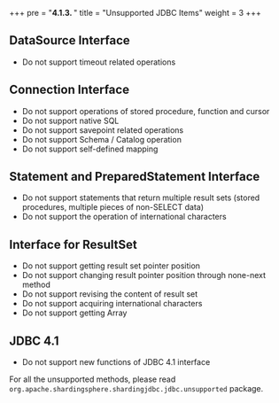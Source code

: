 +++
pre = "<b>4.1.3. </b>"
title = "Unsupported JDBC Items"
weight = 3
+++

## DataSource Interface

- Do not support timeout related operations

## Connection Interface

- Do not support operations of stored procedure, function and cursor
- Do not support native SQL
- Do not support savepoint related operations
- Do not support Schema / Catalog operation
- Do not support self-defined mapping

## Statement and PreparedStatement Interface

- Do not support statements that return multiple result sets (stored procedures, multiple pieces of non-SELECT data)
- Do not support the operation of international characters

## Interface for ResultSet

- Do not support getting result set pointer position
- Do not support changing result pointer position through none-next method
- Do not support revising the content of result set
- Do not support acquiring international characters
- Do not support getting Array

## JDBC 4.1

- Do not support new functions of JDBC 4.1 interface

For all the unsupported methods, please read `org.apache.shardingsphere.shardingjdbc.jdbc.unsupported` package.